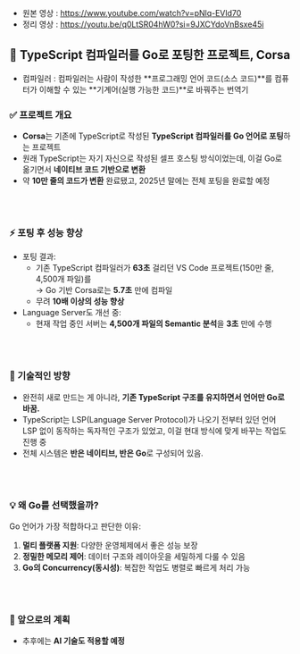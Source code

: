 - 원본 영상 : https://www.youtube.com/watch?v=pNlq-EVld70
- 정리 영상 : https://youtu.be/q0LtSR04hW0?si=9JXCYdoVnBsxe45i


## 🚀 TypeScript 컴파일러를 Go로 포팅한 프로젝트, **Corsa**

- 컴파일러 : 컴파일러는 사람이 작성한 **프로그래밍 언어 코드(소스 코드)**를 컴퓨터가 이해할 수 있는 **기계어(실행 가능한 코드)**로 바꿔주는 번역기

### ✅ 프로젝트 개요
- **Corsa**는 기존에 TypeScript로 작성된 **TypeScript 컴파일러를 Go 언어로 포팅**하는 프로젝트
- 원래 TypeScript는 자기 자신으로 작성된 셀프 호스팅 방식이었는데, 이걸 Go로 옮기면서 **네이티브 코드 기반으로 변환**
- 약 **10만 줄의 코드가 변환** 완료됐고, 2025년 말에는 전체 포팅을 완료할 예정

<br/>
<br/>

### ⚡️ 포팅 후 성능 향상
- 포팅 결과:
  - 기존 TypeScript 컴파일러가 **63초** 걸리던 VS Code 프로젝트(150만 줄, 4,500개 파일)를  
    → Go 기반 Corsa로는 **5.7초** 만에 컴파일  
  - 무려 **10배 이상의 성능 향상**
- Language Server도 개선 중:
  - 현재 작업 중인 서버는 **4,500개 파일의 Semantic 분석**을 **3초** 만에 수행

<br/>
<br/>

### 🧠 기술적인 방향
- 완전히 새로 만드는 게 아니라, **기존 TypeScript 구조를 유지하면서 언어만 Go로 바꿈.**
- TypeScript는 LSP(Language Server Protocol)가 나오기 전부터 있던 언어
  LSP 없이 동작하는 독자적인 구조가 있었고, 이걸 현대 방식에 맞게 바꾸는 작업도 진행 중
- 전체 시스템은 **반은 네이티브, 반은 Go**로 구성되어 있음.

<br/>
<br/>

### 💡 왜 Go를 선택했을까?
Go 언어가 가장 적합하다고 판단한 이유:
1. **멀티 플랫폼 지원**: 다양한 운영체제에서 좋은 성능 보장
2. **정밀한 메모리 제어**: 데이터 구조와 레이아웃을 세밀하게 다룰 수 있음
3. **Go의 Concurrency(동시성)**: 복잡한 작업도 병렬로 빠르게 처리 가능

<br/>
<br/>

### 🤖 앞으로의 계획
- 추후에는 **AI 기술도 적용할 예정**
